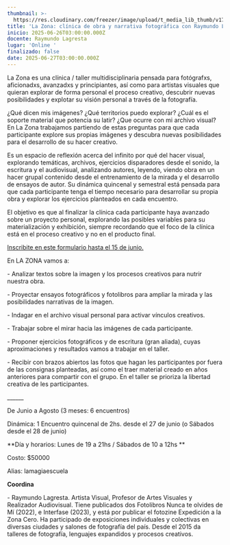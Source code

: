 ```yaml
---
thumbnail: >-
  https://res.cloudinary.com/freezer/image/upload/t_media_lib_thumb/v1749228509/2025/06/FREEZER-1_1_cvdopw.jpg
title: 'La Zona: clínica de obra y narrativa fotográfica con Raymundo Lagresta'
inicio: 2025-06-26T03:00:00.000Z
docente: Raymundo Lagresta
lugar: 'Online '
finalizado: false
date: 2025-06-27T03:00:00.000Z
---
```


La Zona es una clínica / taller multidisciplinaria pensada para fotógrafxs, aficionadxs, avanzadxs y principiantes, así como para artistas visuales que quieran explorar  de forma personal el proceso creativo, descubrir nuevas posibilidades y explotar su visión personal a través de la fotografía.

¿Qué dicen mis imágenes? ¿Qué territorios puedo explorar? ¿Cuál es el soporte material que potencia su latir?  ¿Que ocurre con mi archivo visual? En La Zona trabajamos partiendo de estas preguntas para que cada participante explore sus propias imágenes y descubra nuevas posibilidades para el desarrollo de su hacer creativo. 

Es un espacio de reflexión acerca del infinito por qué del hacer visual, explorando temáticas, archivos, ejercicios disparadores desde el sonido, la escritura y el audiovisual, analizando autores, leyendo, viendo obra en un hacer grupal contenido desde el entrenamiento de la mirada y el desarrollo de ensayos de autor. Su dinámica quincenal y semestral está pensada para que cada participante tenga el tiempo necesario para desarrollar su propia obra y explorar los ejercicios planteados en cada encuentro.

El objetivo es que al finalizar la clínica cada participante haya avanzado sobre un proyecto personal, explorando las posibles variables para su materialización y exhibición, siempre recordando que el foco de la clínica está en el proceso creativo y no en el producto final.

[Inscribite en este formulario hasta el 15 de junio.](https://forms.gle/Kyk8xJi5iSvqE6mJ6)

En LA ZONA vamos a:

\- Analizar textos sobre la imagen y los procesos creativos para nutrir nuestra obra.

 \- Proyectar ensayos fotográficos y fotolibros para ampliar la mirada y las posibilidades narrativas de la imagen.

\- Indagar en el archivo visual personal para activar vínculos creativos.

\- Trabajar sobre el mirar hacia las imágenes de cada participante.

\- Proponer ejercicios fotográficos y de escritura (gran aliada), cuyas aproximaciones y resultados vamos a trabajar en el taller.

\- Recibir con brazos abiertos las fotos que hagan les participantes por fuera de las consignas planteadas, así como el traer material creado en años anteriores para compartir con el grupo. En el taller se prioriza la libertad creativa de les participantes.

\_\_\_\_\_\_

De Junio a Agosto (3 meses: 6 encuentros)

Dinámica: 1 Encuentro quincenal de 2hs. desde el 27 de junio (o Sábados desde el 28 de junio)

**Día y horarios: Lunes de 19 a 21hs / Sábados de 10 a 12hs **

Costo: $50000

Alias: lamagiaescuela

**Coordina**

\- Raymundo Lagresta. Artista Visual, Profesor de Artes Visuales y Realizador Audiovisual. Tiene publicados dos Fotolibros Nunca te olvides de Mí (2022), e Interfase (2023), y está por publicar el fotozine Expedición a la Zona Cero. Ha participado de exposiciones individuales y colectivas en diversas ciudades y salones de fotografía del país. Desde el 2015 da talleres de fotografía, lenguajes expandidos y procesos creativos.
